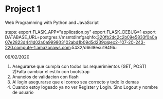 # Project 1

Web Programming with Python and JavaScript

steps:
export FLASK_APP="application.py"
export FLASK_DEBUG=1
export DATABASE_URL=postgres://msmtdlmfgaqhfo:320fb2dc2c2b09e5833f0a0a07e2823d441d02a0a999803102abd1b09d5d239c@ec2-107-20-243-220.compute-1.amazonaws.com:5432/d66l8esu194f6u


09/02/2020
1) Asegurarse que cumpla con todos los requerimientos (GET, POST)
2)Falta cambiar el estilo con bootstrap
3) Anuncios de validacion con flash
4) Al login asegurarse que el correo sea correcto y todo lo demas
5) Cuando estoy logeado ya no ver Register y Login. Sino Logout y nombre de usuario
